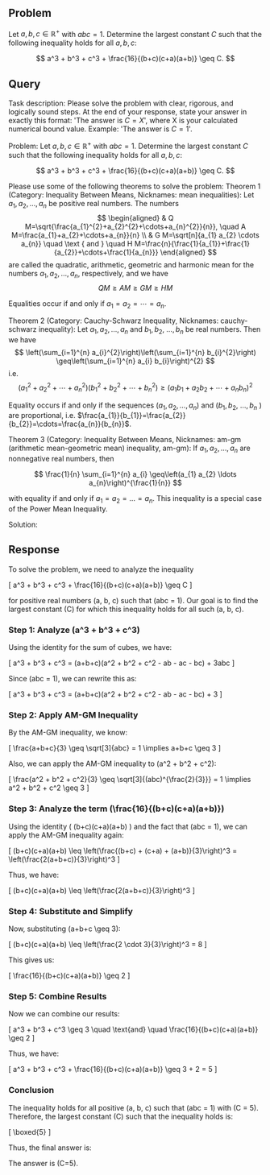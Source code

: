 ## Problem

Let $a, b, c \in \mathbb{R}^{+}$ with $abc = 1$. Determine the largest constant $C$ such that the following inequality holds for all $a, b, c$:

$$
a^3 + b^3 + c^3 + \frac{16}{(b+c)(c+a)(a+b)} \geq C.
$$

## Query

Task description: Please solve the problem with clear, rigorous, and logically sound steps. At the end of your response, state your answer in exactly this format: 'The answer is $C=X$', where X is your calculated numerical bound value. Example: 'The answer is $C=1$'.

Problem: Let $a, b, c \in \mathbb{R}^{+}$ with $abc = 1$. Determine the largest constant $C$ such that the following inequality holds for all $a, b, c$:

$$
a^3 + b^3 + c^3 + \frac{16}{(b+c)(c+a)(a+b)} \geq C.
$$

Please use some of the following theorems to solve the problem:
Theorem 1 (Category: Inequality Between Means, Nicknames: mean inequalities): Let $a_{1}, a_{2}, \ldots, a_{n}$ be positive real numbers. The numbers
$$
\begin{aligned}
& Q M=\sqrt{\frac{a_{1}^{2}+a_{2}^{2}+\cdots+a_{n}^{2}}{n}}, \quad A M=\frac{a_{1}+a_{2}+\cdots+a_{n}}{n} \\
& G M=\sqrt[n]{a_{1} a_{2} \cdots a_{n}} \quad \text { and } \quad H M=\frac{n}{\frac{1}{a_{1}}+\frac{1}{a_{2}}+\cdots+\frac{1}{a_{n}}}
\end{aligned}
$$
are called the quadratic, arithmetic, geometric and harmonic mean for the numbers $a_{1}, a_{2}, \ldots, a_{n}$, respectively, and we have
$$
Q M \geq A M \geq G M \geq H M
$$

Equalities occur if and only if $a_{1}=a_{2}=\cdots=a_{n}$.

Theorem 2 (Category: Cauchy-Schwarz Inequality, Nicknames: cauchy-schwarz inequality): Let $a_{1}, a_{2}, \ldots, a_{n}$ and $b_{1}, b_{2}$, $\ldots, b_{n}$ be real numbers. Then we have
$$
\left(\sum_{i=1}^{n} a_{i}^{2}\right)\left(\sum_{i=1}^{n} b_{i}^{2}\right) \geq\left(\sum_{i=1}^{n} a_{i} b_{i}\right)^{2}
$$
i.e.
$$
\left(a_{1}^{2}+a_{2}^{2}+\cdots+a_{n}^{2}\right)\left(b_{1}^{2}+b_{2}^{2}+\cdots+b_{n}^{2}\right) \geq\left(a_{1} b_{1}+a_{2} b_{2}+\cdots+a_{n} b_{n}\right)^{2}
$$

Equality occurs if and only if the sequences $\left(a_{1}, a_{2}, \ldots, a_{n}\right)$ and $\left(b_{1}, b_{2}\right.$, $\ldots, b_{n}$ ) are proportional, i.e. $\frac{a_{1}}{b_{1}}=\frac{a_{2}}{b_{2}}=\cdots=\frac{a_{n}}{b_{n}}$.

Theorem 3 (Category: Inequality Between Means, Nicknames: am-gm (arithmetic mean-geometric mean) inequality, am-gm): If $a_{1}, a_{2}, \ldots, a_{n}$ are nonnegative real numbers, then

$$
\frac{1}{n} \sum_{i=1}^{n} a_{i} \geq\left(a_{1} a_{2} \ldots a_{n}\right)^{\frac{1}{n}}
$$

with equality if and only if $a_{1}=a_{2}=\ldots=a_{n}$. This inequality is a special case of the Power Mean Inequality.

Solution:

## Response

To solve the problem, we need to analyze the inequality 

\[
a^3 + b^3 + c^3 + \frac{16}{(b+c)(c+a)(a+b)} \geq C
\]

for positive real numbers \(a, b, c\) such that \(abc = 1\). Our goal is to find the largest constant \(C\) for which this inequality holds for all such \(a, b, c\).

### Step 1: Analyze \(a^3 + b^3 + c^3\)

Using the identity for the sum of cubes, we have:

\[
a^3 + b^3 + c^3 = (a+b+c)(a^2 + b^2 + c^2 - ab - ac - bc) + 3abc
\]

Since \(abc = 1\), we can rewrite this as:

\[
a^3 + b^3 + c^3 = (a+b+c)(a^2 + b^2 + c^2 - ab - ac - bc) + 3
\]

### Step 2: Apply AM-GM Inequality

By the AM-GM inequality, we know:

\[
\frac{a+b+c}{3} \geq \sqrt[3]{abc} = 1 \implies a+b+c \geq 3
\]

Also, we can apply the AM-GM inequality to \(a^2 + b^2 + c^2\):

\[
\frac{a^2 + b^2 + c^2}{3} \geq \sqrt[3]{(abc)^{\frac{2}{3}}} = 1 \implies a^2 + b^2 + c^2 \geq 3
\]

### Step 3: Analyze the term \(\frac{16}{(b+c)(c+a)(a+b)}\)

Using the identity \( (b+c)(c+a)(a+b) \) and the fact that \(abc = 1\), we can apply the AM-GM inequality again:

\[
(b+c)(c+a)(a+b) \leq \left(\frac{(b+c) + (c+a) + (a+b)}{3}\right)^3 = \left(\frac{2(a+b+c)}{3}\right)^3
\]

Thus, we have:

\[
(b+c)(c+a)(a+b) \leq \left(\frac{2(a+b+c)}{3}\right)^3
\]

### Step 4: Substitute and Simplify

Now, substituting \(a+b+c \geq 3\):

\[
(b+c)(c+a)(a+b) \leq \left(\frac{2 \cdot 3}{3}\right)^3 = 8
\]

This gives us:

\[
\frac{16}{(b+c)(c+a)(a+b)} \geq 2
\]

### Step 5: Combine Results

Now we can combine our results:

\[
a^3 + b^3 + c^3 \geq 3 \quad \text{and} \quad \frac{16}{(b+c)(c+a)(a+b)} \geq 2
\]

Thus, we have:

\[
a^3 + b^3 + c^3 + \frac{16}{(b+c)(c+a)(a+b)} \geq 3 + 2 = 5
\]

### Conclusion

The inequality holds for all positive \(a, b, c\) such that \(abc = 1\) with \(C = 5\). Therefore, the largest constant \(C\) such that the inequality holds is:

\[
\boxed{5}
\]

Thus, the final answer is:

The answer is \(C=5\).